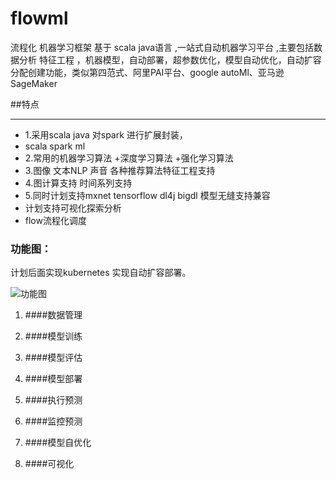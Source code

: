 # flowml
流程化 机器学习框架 基于 scala java语言 ,一站式自动机器学习平台 ,主要包括数据分析 特征工程 ，机器模型，自动部署，超参数优化，模型自动优化，自动扩容分配创建功能，类似第四范式、阿里PAI平台、google autoMl、亚马逊SageMaker 


##特点

-----------------------------------------------------------------------------------------------------------------------------------------------------------------

* 1.采用scala java 对spark 进行扩展封装， 
* scala spark ml
* 2.常用的机器学习算法 +深度学习算法 +强化学习算法
* 3.图像 文本NLP 声音 各种推荐算法特征工程支持
* 4.图计算支持 时间系列支持
* 5.同时计划支持mxnet tensorflow dl4j bigdl 模型无缝支持兼容
* 计划支持可视化探索分析
* flow流程化调度

### 功能图：
 
 计划后面实现kubernetes 实现自动扩容部署。

![功能图](https://github.com/beautifulNow1992/quickMLPlatform/raw/master/images/1.png)


1. ####数据管理


2. ####模型训练


3. ####模型评估


4. ####模型部署


5. ####执行预测


6. ####监控预测


7. ####模型自优化


8. ####可视化





